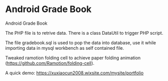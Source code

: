 # Android Grade Book
Android Grade Book

The PHP file is to retrive data. There is a class DataUtil to trigger PHP script.

The file gradebook.sql is used to pop the data into database, use it while importing data in mysql workbench as self contained file.

Tweaked ramotion folding cell to achieve paper folding animation (https://github.com/Ramotion/folding-cell).

A quick demo: https://xuxiaocun2008.wixsite.com/mysite/portfolio
